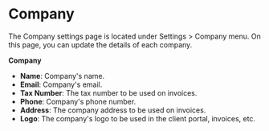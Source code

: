 Company
=========

The Company settings page is located under Settings > Company menu. On this page, you can update the details of each company.

**Company**

- **Name**: Company's name.
- **Email**: Company's email.
- **Tax Number**: The tax number to be used on invoices.
- **Phone**: Company's phone number.
- **Address**: The company address to be used on invoices.
- **Logo**: The company's logo to be used in the client portal, invoices, etc.
